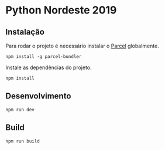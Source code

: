 # Python Nordeste 2019

## Instalação

Para rodar o projeto é necessário instalar o [Parcel](https://parceljs.org/getting_started.html) globalmente.

```
npm install -g parcel-bundler
```

Instale as dependências do projeto.

```
npm install
```

## Desenvolvimento

```
npm run dev
```

## Build

```
npm run build
```
